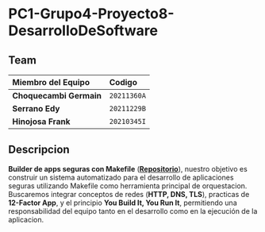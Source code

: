 # PC1-Grupo4-Proyecto8-DesarrolloDeSoftware

## Team

| Miembro del Equipo | Codigo |
| :----------------- | :-------------------- | 
| **Choquecambi Germain** | `20211360A` |
| **Serrano Edy** | `20211229B` | 
| **Hinojosa Frank** | `20210345I`  | 

## Descripcion

**Builder de apps seguras con Makefile** (**[Repositorio](https://github.com/EdySerrano/PC1-Grupo4-Proyecto8-DesarrolloDeSoftware)**), nuestro objetivo es construir un sistema automatizado para el desarrollo de aplicaciones seguras utilizando Makefile como herramienta principal de orquestacion. Buscaremos integrar conceptos de redes (**HTTP, DNS, TLS**), practicas de **12-Factor App**, y el principio **You Build It, You Run It**, permitiendo una responsabilidad del equipo tanto en el desarrollo como en la ejecución de la aplicacion.
